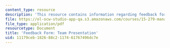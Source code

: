 ```yaml
---
content_type: resource
description: 'This resource contains information regarding feedback form: team presentation.'
file: https://ol-ocw-studio-app-qa.s3.amazonaws.com/courses/15-279-management-communication-for-undergraduates-fall-2012/11179ceb182688c2117461767496dc7e_MIT15_279F12_presGroupFdbk.pdf
file_type: application/pdf
resourcetype: Document
title: 'Feedback Form: Team Presentation'
uid: 11179ceb-1826-88c2-1174-61767496dc7e
---
```

